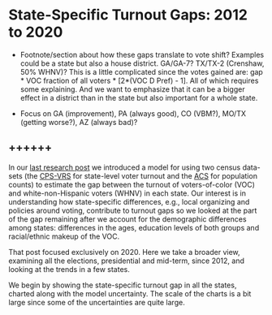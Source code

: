 # State-Specific Turnout Gaps: 2012 to 2020

* Footnote/section about how these gaps translate to vote shift? Examples could
be a state but also a house district. GA/GA-7? TX/TX-2 (Crenshaw, 50% WHNV)?
This is a little complicated since the votes gained are:
gap * VOC fraction of all voters * [2*(VOC D Pref) - 1]. All of which requires
some explaining.  And we want to emphasize that it can be a bigger effect in a district than
in the state but also important for a whole state.

* Focus on GA (improvement), PA (always good), CO (VBM?),
MO/TX (getting worse?), AZ (always bad)?

## ++++++

In our [last research post][BR:StateSpecific1] we introduced a model for
using two census data-sets (the [CPS-VRS][USCB:CPS-VRS]
for state-level voter turnout and the [ACS][USCB:ACS] for population counts)
to estimate the gap between the turnout of voters-of-color (VOC) and
white-non-Hispanic voters (WHNV) in each state.  Our interest is in
understanding how state-specific differences,
e.g., local organizing and policies around voting, contribute to
turnout gaps so we looked at
the part of the gap remaining after we account
for the demographic differences among states: differences in the ages, education
levels of both groups and racial/ethnic makeup of the VOC.

That post focused exclusively on 2020.  Here we take a broader view,
examining all the elections, presidential and mid-term, since 2012,
and looking at the trends in a few states.

We begin by showing the state-specific turnout gap in all the states, charted
along with the model uncertainty.  The scale of the charts is a bit large since
some of the uncertainties are quite large.

[BR:StateSpecific1]: <https://blueripplepolitics.org/blog/voc-turnout-analysis>
[USCB:CPS-VRS]: <https://www.census.gov/topics/public-sector/voting.html>
[USCB:ACS]: <https://www.census.gov/programs-surveys/acs>
